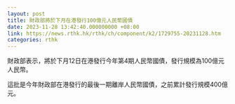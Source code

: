 ```yaml
---
layout: post
title: 財政部將於下月在港發行100億元人民幣國債
date: 2023-11-28 13:42:40.000000000 +08:00
link: https://news.rthk.hk/rthk/ch/component/k2/1729755-20231128.htm
categories: rthk
---
```


財政部表示，將於下月12日在港發行今年第4期人民幣國債，發行規模為100億元人民幣。

這批是今年財政部在港發行的最後一期離岸人民幣國債，之前累計發行規模400億元。
